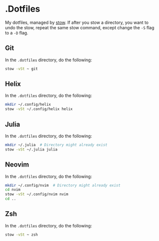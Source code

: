 # .Dotfiles
My dotfiles, managed by [stow](https://www.gnu.org/software/stow/).
If after you stow a directory, you want to undo the stow,
repeat the same stow command,
except change the `-S` flag to a `-D` flag.


## Git
In the `.dotfiles` directory, do the following:
```sh
stow -vSt ~ git
```

## Helix
In the `.dotfiles` directory, do the following:
```sh
mkdir ~/.config/helix
stow -vSt ~/.config/helix helix
```

## Julia
In the `.dotfiles` directory, do the following:
```sh
mkdir ~/.julia  # Directory might already exist
stow -vSt ~/.julia julia
```

## Neovim
In the `.dotfiles` directory, do the following:
```sh
mkdir ~/.config/nvim  # Directory might already exist
cd nvim
stow -vSt ~/.config/nvim nvim
cd ..
```

## Zsh
In the `.dotfiles` directory, do the following:
```sh
stow -vSt ~ zsh
```

